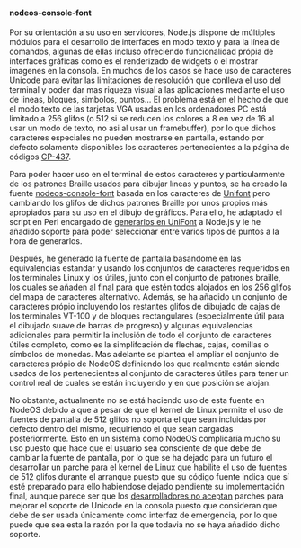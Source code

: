 #### nodeos-console-font

Por su orientación a su uso en servidores, Node.js dispone de múltiples módulos
para el desarrollo de interfaces en modo texto y para la línea de comandos,
algunas de ellas incluso ofreciendo funcionalidad própia de interfaces gráficas
como es el renderizado de widgets o el mostrar imagenes en la consola. En muchos
de los casos se hace uso de caracteres Unicode para evitar las limitaciones de
resolución que conlleva el uso del terminal y poder dar mas riqueza visual a las
aplicaciones mediante el uso de lineas, bloques, simbolos, puntos... El problema
está en el hecho de que el modo texto de las tarjetas VGA usadas en los
ordenadores PC está limitado a 256 glifos (o 512 si se reducen los colores a 8
en vez de 16 al usar un modo de texto, no asi al usar un framebuffer), por lo
que dichos caracteres especiales no pueden mostrarse en pantalla, estando por
defecto solamente disponibles los caracteres pertenecientes a la página de
códigos [CP-437](https://es.wikipedia.org/wiki/Página_de_códigos_437).

Para poder hacer uso en el terminal de estos caracteres y particularmente de los
patrones Braille usados para dibujar líneas y puntos, se ha creado la fuente
[nodeos-console-font](https://github.com/NodeOS/nodeos-console-font) basada en
los caracteres de [Unifont](http://unifoundry.com/unifont.html) pero cambiando
los glifos de dichos patrones Braille por unos propios más apropiados para su
uso en el dibujo de gráficos. Para ello, he adaptado el script en Perl encargado
de [generarlos en UniFont](http://czyborra.com/unifont/braille.pl) a Node.js y
le he añadido soporte para poder seleccionar entre varios tipos de puntos a la
hora de generarlos.

Después, he generado la fuente de pantalla basandome en las equivalencias
estandar y usando los conjuntos de caracteres requeridos en los terminales Linux
y los útiles, junto con el conjunto de patrones braille, los cuales se añaden al
final para que estén todos alojados en los 256 glifos del mapa de caracteres
alternativo. Además, se ha añadido un conjunto de caracteres própio incluyendo
los restantes glifos de dibujado de cajas de los terminales VT-100 y de bloques
rectangulares (especialmente útil para el dibujado suave de barras de progreso)
y algunas equivalencias adicionales para permitir la inclusión de todo el
conjunto de caracteres útiles completo, como es la simplifcación de flechas,
cajas, comillas o símbolos de monedas. Mas adelante se plantea el ampliar el
conjunto de caracteres própio de NodeOS definiendo los que realmente están
siendo usados de los pertenecientes al conjunto de caracteres útiles para tener
un control real de cuales se están incluyendo y en que posición se alojan.

No obstante, actualmente no se está haciendo uso de esta fuente en NodeOS debido
a que a pesar de que el kernel de Linux permite el uso de fuentes de pantalla de
512 glifos no soporta el que sean incluidas por defecto dentro del mismo,
requiriendo el que sean cargadas posteriormente. Esto en un sistema como NodeOS
complicaría mucho su uso puesto que hace que el usuario sea consciente de que
debe de cambiar la fuente de pantalla, por lo que se ha dejado para un futuro el
desarrollar un parche para el kernel de Linux que habilite el uso de fuentes de
512 glifos durante el arranque puesto que su código fuente indica que sí esté
preparado para ello habiendose dejado pendiente su implementación final, aunque
parece ser que los [desarrolladores no aceptan](http://askubuntu.com/a/23614)
parches para mejorar el soporte de Unicode en la consola puesto que consideran
que debe de ser usada únicamente como interfaz de emergencia, por lo que puede
que sea esta la razón por la que todavia no se haya añadido dicho soporte.
